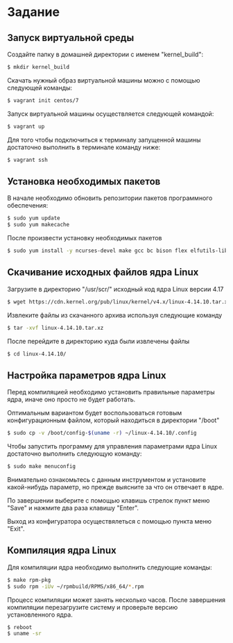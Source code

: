 # Задание

## Запуск виртуальной среды

Создайте папку в домашней директории с именем "kernel\_build":

```bash
$ mkdir kernel_build
```

Скачать нужный образ виртуальной машины можно с помощью следующей команды:

```bash
$ vagrant init centos/7
```

 Запуск виртуальной машины осуществляется следующей командой:

```bash
$ vagrant up
```

Для того чтобы подключиться к терминалу запущенной машины достаточно выполнить в терминале команду ниже:

```bash
$ vagrant ssh
```

## Установка необходимых пакетов 

В начале необходимо обновить репозитории пакетов программного обеспечения:

```bash
$ sudo yum update
$ sudo yum makecache
```

После произвести установку необходимых пакетов 

```bash
$ sudo yum install -y ncurses-devel make gcc bc bison flex elfutils-libelf-devel openssl-devel grub2 wget rpm-build
```

## Скачивание исходных файлов ядра Linux

Загрузите в директорию "/usr/scr/" исходный код ядра Linux версии 4.17 

```bash
$ wget https://cdn.kernel.org/pub/linux/kernel/v4.x/linux-4.14.10.tar.xz
```

Извлеките файлы из скачанного архива используя следующие команду

```bash
$ tar -xvf linux-4.14.10.tar.xz
```

После перейдите в директорию куда были извлечены файлы

```bash
$ cd linux-4.14.10/
```

## Настройка параметров ядра Linux 

Перед компиляцией необходимо установить правильные параметры ядра, иначе оно просто не будет работать. 

Оптимальным вариантом будет воспользоваться готовым конфигурационным файлом, который находиться в директории "/boot"

```bash
$ sudo cp -v /boot/config-$(uname -r) ~/linux-4.14.10/.config
```

Чтобы запустить программу для управления параметрами ядра Linux достаточно выполнить следующую команду:

```bash
$ sudo make menuconfig
```

Внимательно ознакомьтесь с данным инструментом и установите какой-нибудь параметр, но прежде выясните за что он отвечает в ядре. 

По завершении выберите с помощью клавишь стрелок пункт меню "Save" и нажмите два раза клавишу "Enter". 

Выход из конфигуратора  осуществялеться с помощью пункта меню "Exit".

## Компиляция ядра Linux

Для компиляции ядра необходимо выполнить следующие команды:

```bash
$ make rpm-pkg
$ sudo rpm -iUv ~/rpmbuild/RPMS/x86_64/*.rpm
```

Процесс компиляции может занять несколько часов. После завершения компиляции перезагрузите систему и проверьте версию установленного ядра.

```bash
$ reboot
$ uname -sr
```



